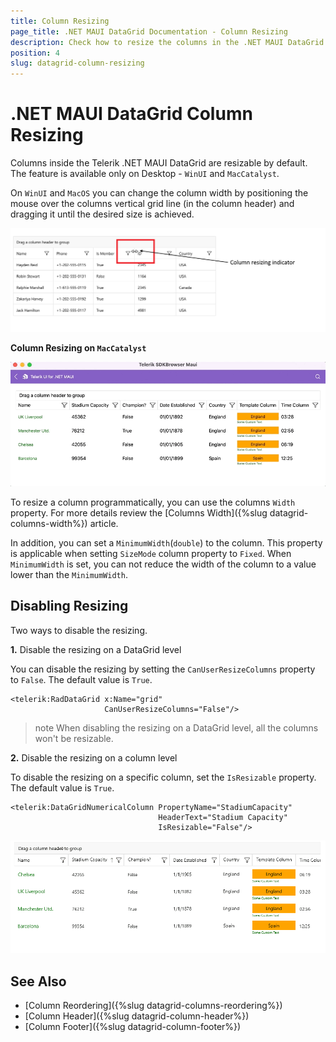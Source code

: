 ```yaml
---
title: Column Resizing
page_title: .NET MAUI DataGrid Documentation - Column Resizing
description: Check how to resize the columns in the .NET MAUI DataGrid control
position: 4
slug: datagrid-column-resizing
---
```


# .NET MAUI DataGrid Column Resizing

Columns inside the Telerik .NET MAUI DataGrid are resizable by default. The feature is available only on Desktop - `WinUI` and `MacCatalyst`.

On `WinUI` and `MacOS` you can change the column width by positioning the mouse over the columns vertical grid line (in the column header) and dragging it until the desired size is achieved.

![DataGrid Column Resizing](../images/column-resizing.png)

**Column Resizing on `MacCatalyst`**

![DataGrid Column Resizing](../images/column-resizing-mac.gif)

To resize a column programmatically, you can use the columns `Width` property. For more details review the [Columns Width]({%slug datagrid-columns-width%}) article.

In addition, you can set a `MinimumWidth`(`double`) to the column. This property is applicable when setting `SizeMode` column property to `Fixed`. When `MinimumWidth` is set, you can not reduce the width of the column to a value lower than the `MinimumWidth`. 

## Disabling Resizing

Two ways to disable the resizing.

**1.** Disable the resizing on a DataGrid level 

You can disable the resizing by setting the `CanUserResizeColumns` property to `False`. The default value is `True`.

```XAML
<telerik:RadDataGrid x:Name="grid" 
                     CanUserResizeColumns="False"/>
```

>note When disabling the resizing on a DataGrid level, all the columns won't be resizable.

**2.** Disable the resizing on a column level

To disable the resizing on a specific column, set the `IsResizable` property. The default value is `True`.

```XAML
<telerik:DataGridNumericalColumn PropertyName="StadiumCapacity" 
                                 HeaderText="Stadium Capacity"
                                 IsResizable="False"/>
```

![.NET MAUI DataGrid disable column resizing](../images/column-resizing-disable-column-level.gif)

## See Also

- [Column Reordering]({%slug datagrid-columns-reordering%})
- [Column Header]({%slug datagrid-column-header%})
- [Column Footer]({%slug datagrid-column-footer%})
